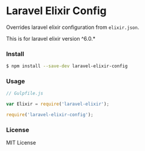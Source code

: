 # Laravel Elixir Config

Overrides laravel elixir configuration from `elixir.json`.

This is for laravel elixir version ^6.0.*

### Install

``` bash
$ npm install --save-dev laravel-elixir-config
```

### Usage

``` javascript
// Gulpfile.js

var Elixir = require('laravel-elixir');

require('laravel-elixir-config');

```

### License
MIT License
